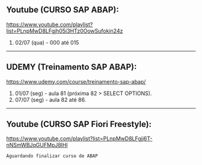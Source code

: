 ## Youtube (CURSO SAP ABAP):
https://www.youtube.com/playlist?list=PLnpMwD8LFgjh05i3HTz0OowSufokin24z

1. 02/07 (qua) - 000 até 015

------------------------------------------------------------------------

## UDEMY (Treinamento SAP ABAP):
https://www.udemy.com/course/treinamento-sap-abap/

1. 01/07 (seg) - aula 81 (próxima 82 > SELECT OPTIONS).
2. 07/07 (seg) - aula 82 até 86.

------------------------------------------------------------------------

## Youtube (CURSO SAP Fiori Freestyle):
https://www.youtube.com/playlist?list=PLnpMwD8LFgjj6T-nNSmWBJqGUFMpJ8lHl

`Aguardando finalizar curso de ABAP`